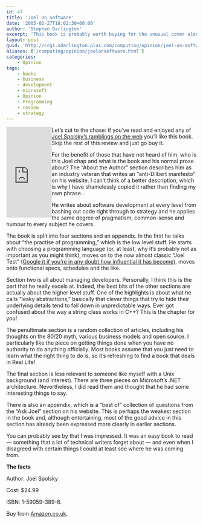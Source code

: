 ```yaml
---
id: 47
title: 'Joel On Software'
date: '2005-02-27T18:02:30+00:00'
author: 'Stephen Darlington'
excerpt: 'This book is probably worth buying for the unusual cover alone. Stephen Darlington reads it to see if there are other attributes in its favour. '
layout: post
guid: 'http://ccgi.sdarlington.plus.com/computing/opinion/joel-on-software.html'
aliases: ['/computing/opinion/joelonsoftware.html']
categories:
    - Opinion
tags:
    - books
    - business
    - development
    - microsoft
    - Opinion
    - Programming
    - review
    - strategy
---
```


<iframe align="left" frameborder="0" height="240" loading="lazy" marginheight="0" marginwidth="0" scrolling="no" src="http://rcm.amazon.com/e/cm?o=1&l=as1&f=ifr&t=zx81orguk00&p=8&asins=1590593898&IS2=1&lt1=_blank" width="120"><map name="boxmap-p8"><area coords="14, 200, 103, 207" href="http://rcm.amazon.com/e/cm/privacy-policy.html?o=1" shape="RECT"></area><area coords="0,0,10000,10000" href="http://www.amazon.com/exec/obidos/redirect-home/zx81orguk00"></area></map>![Shop at Amazon.com](http://rcm-images.amazon.com/images/G/01/rcm/120x240.gif)

</iframe>

Let’s cut to the chase: if you’ve read and enjoyed any of [Joel Spolsky’s ramblings on the web](http://www.joelonsoftware.com/) you’ll like this book. Skip the rest of this review and just go buy it.

For the benefit of those that have not heard of him, who is this Joel chap and what is the book and his normal prose about? The “About the Author” section describes him as an industry veteran that writes an “anti-Dilbert manifesto” on his website. I can’t think of a better description, which is why I have shamelessly copied it rather than finding my own phrase…

He writes about software development at every level from bashing out code right through to strategy and he applies the same degree of pragmatism, common-sense and humour to every subject he covers.

The book is split into four sections and an appendix. In the first he talks about “the practise of programming,” which is the low level stuff. He starts with choosing a programming language (or, at least, why it’s probably not as important as you might think), moves on to the now almost classic “Joel Test” ([Google it if you’re in any doubt how influential it has become](http://www.google.com/search?q=%22the+joel+test%22&ie=UTF-8&oe=UTF-8)), moves onto functional specs, schedules and the like.

Section two is all about managing developers. Personally, I think this is the part that he really excels at. Indeed, the best bits of the other sections are actually about the higher level stuff. One of the highlights is about what he calls “leaky abstractions,” basically that clever things that try to hide their underlying details tend to fall down in unpredictable ways. Ever got confused about the way a string class works in C++? This is the chapter for you!

The penultimate section is a random collection of articles, including his thoughts on the 80/20 myth, various business models and open source. I particularly like the piece on getting things done when you have no authority to do anything officially. Most books assume that you just need to learn what the right thing to do is, so it’s refreshing to find a book that deals in Real Life!

The final section is less relevant to someone like myself with a Unix background (and interest). There are three pieces on Microsoft’s .NET architecture. Nevertheless, I did read them and thought that he had some interesting things to say.

There is also an appendix, which is a “best of” collection of questions from the “Ask Joel” section on his website. This is perhaps the weakest section in the book and, although entertaining, most of the good advice in this section has already been expressed more clearly in earlier sections.

You can probably see by that I was impressed. It was an easy book to read — something that a lot of technical writers forget about — and even when I disagreed with certain things I could at least see where he was coming from.

**The facts**

Author: Joel Spolsky

Cost: $24.99

ISBN: 1-59059-389-8.

Buy from [Amazon.co.uk](http://www.amazon.co.uk/exec/obidos/ASIN/1590593898/zx81orguk).